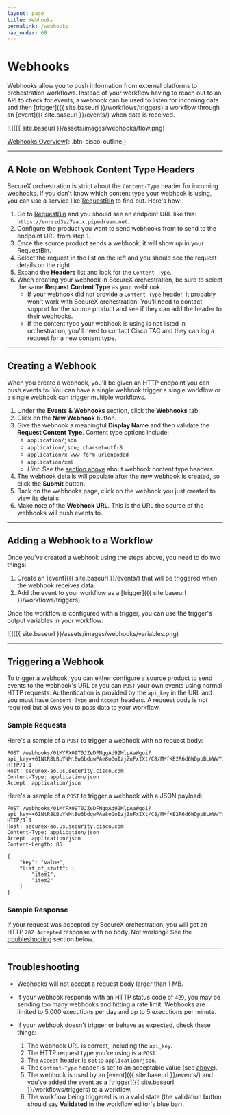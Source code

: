 ```yaml
---
layout: page
title: Webhooks
permalink: /webhooks
nav_order: 68
---
```


# Webhooks
Webhooks allow you to push information from external platforms to orchestration workflows. Instead of your workflow having to reach out to an API to check for events, a webhook can be used to listen for incoming data and then [trigger]({{ site.baseurl }}/workflows/triggers) a workflow through an [event]({{ site.baseurl }}/events/) when data is received.

![]({{ site.baseurl }}/assets/images/webhooks/flow.png)

[<i class="fa fa-video mr-1"></i> Webhooks Overview](https://www.youtube.com/watch?v=AwqAWSwg5NI&list=PLPFIie48Myg2tu2gHbgm-moYg8LDaXsSo){: .btn-cisco-outline }

---

## A Note on Webhook Content Type Headers
SecureX orchestration is strict about the `Content-Type` header for incoming webhooks. If you don't know which content type your webhook is using, you can use a service like [RequestBin](https://requestbin.com/r) to find out. Here's how:

1. Go to [RequestBin](https://requestbin.com/r) and you should see an endpoint URL like this: `https://enrszd3sz7aa.x.pipedream.net`.
1. Configure the product you want to send webhooks from to send to the endpoint URL from step 1.
1. Once the source product sends a webhook, it will show up in your RequestBin.
1. Select the request in the list on the left and you should see the request details on the right.
1. Expand the **Headers** list and look for the `Content-Type`.
1. When creating your webhook in SecureX orchestration, be sure to select the same **Request Content Type** as your webhook.
    * If your webhook did not provide a `Content-Type` header, it probably won't work with SecureX orchestration. You'll need to contact support for the source product and see if they can add the header to their webhooks.
    * If the content type your webhook is using is not listed in orchestration, you'll need to contact Cisco TAC and they can log a request for a new content type.

---

## Creating a Webhook
When you create a webhook, you'll be given an HTTP endpoint you can push events to. You can have a single webhook trigger a single workflow or a single webhook can trigger multiple workflows.

1. Under the **Events & Webhooks** section, click the **Webhooks** tab.
1. Click on the **New Webhook** button.
1. Give the webhook a meaningful **Display Name** and then validate the **Request Content Type**. Content type options include:
	* `application/json`
    * `application/json; charset=utf-8`
	* `application/x-www-form-urlencoded`
	* `application/xml`
    * *Hint*: See the [section above](#a-note-on-webhook-content-type-headers) about webhook content type headers.
1. The webhook details will populate after the new webhook is created, so click the **Submit** button.
1. Back on the webhooks page, click on the webhook you just created to view its details.
1. Make note of the **Webhook URL**. This is the URL the source of the webhooks will push events to.

---

## Adding a Webhook to a Workflow
Once you've created a webhook using the steps above, you need to do two things:
1. Create an [event]({{ site.baseurl }}/events/) that will be triggered when the webhook receives data.
1. Add the event to your workflow as a [trigger]({{ site.baseurl }}/workflows/triggers).

Once the workflow is configured with a trigger, you can use the trigger's output variables in your workflow:

![]({{ site.baseurl }}/assets/images/webhooks/variables.png)

---

## Triggering a Webhook
To trigger a webhook, you can either configure a source product to send events to the webhook's URL or you can `POST` your own events using normal HTTP requests. Authentication is provided by the `api_key` in the URL and you must have `Content-Type` and `Accept` headers. A request body is not required but allows you to pass data to your workflow.

### Sample Requests
Here's a sample of a `POST` to trigger a webhook with no request body:

```
POST /webhooks/01MYFX09T0JZeDFNggAd92MlpAaWgoi?api_key=+61NtR8LBuYNMtBw6bdqwPAe8oGoIzjZuFxIXt/C8/MMfKE2R6d6WDppBLWWwYdywgMqInyClmAP7qN1ePi0H6vBFgHQIa5xnaT4P9iY++02X064s1+Q== HTTP/1.1
Host: securex-ao.us.security.cisco.com
Content-Type: application/json
Accept: application/json
```

Here's a sample of a `POST` to trigger a webhook with a JSON payload:

```
POST /webhooks/01MYFX09T0JZeDFNggAd92MlpAaWgoi?api_key=+61NtR8LBuYNMtBw6bdqwPAe8oGoIzjZuFxIXt/C8/MMfKE2R6d6WDppBLWWwYdywgMqInyClmAP7qN1ePi0H6vBFgHQIa5xnaT4P9iY++02X064s1+Q== HTTP/1.1
Host: securex-ao.us.security.cisco.com
Content-Type: application/json
Accept: application/json
Content-Length: 85

{
    "key": "value",
    "list_of_stuff": [
        "item1",
        "item2"
    ]
}
```

### Sample Response
If your request was accepted by SecureX orchestration, you will get an HTTP `202 Accepted` response with no body. Not working? See the [troubleshooting](#troubleshooting) section below.

---

## Troubleshooting

* Webhooks will not accept a request body larger than 1 MB.

* If your webhook responds with an HTTP status code of `429`, you may be sending too many webhooks and hitting a rate limit. Webhooks are limited to 5,000 executions per day and up to 5 executions per minute.

* If your webhook doesn't trigger or behave as expected, check these things:
    1. The webhook URL is correct, including the `api_key`.
    1. The HTTP request type you're using is a `POST`.
    1. The `Accept` header is set to `application/json`.
    1. The `Content-Type` header is set to an acceptable value (see [above](#a-note-on-webhook-content-type-headers)).
    1. The webhook is used by an [event]({{ site.baseurl }}/events/) and you've added the event as a [trigger]({{ site.baseurl }}/workflows/triggers) to a workflow.
    1. The workflow being triggered is in a valid state (the validation button should say **Validated** in the workflow editor's blue bar).
